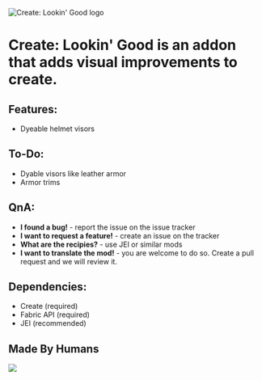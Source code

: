 ![Create: Lookin' Good logo](https://cdn.modrinth.com/data/cached_images/fd9c360b4f074d25038152a5f7b893451e2ee977.png)

# Create: Lookin' Good is an addon that adds visual improvements to create.

## Features:
- Dyeable helmet visors

## To-Do:
- Dyable visors like leather armor
- Armor trims

## QnA:
- **I found a bug!** - report the issue on the issue tracker
- **I want to request a feature!** - create an issue on the tracker
- **What are the recipies?** - use JEI or similar mods
- **I want to translate the mod!** - you are welcome to do so. Create a pull request and we will review it.

## Dependencies:

- Create (required)
- Fabric API (required)
- JEI (recommended)

## Made By Humans

[<img src="https://humanmademark.com/white">](https://humanmademark.com)
